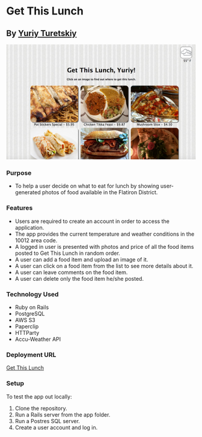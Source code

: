 # Get This Lunch
## By [Yuriy Turetskiy](https://github.com/yuriyt2)

![screenshot](./screenshot.png)

### Purpose
+ To help a user decide on what to eat for lunch by showing user-generated photos of food available in the Flatiron District.  

### Features
+ Users are required to create an account in order to access the application.
+ The app provides the current temperature and weather conditions in the 10012 area code.
+ A logged in user is presented with photos and price of all the food items posted to Get This Lunch in random order.
+ A user can add a food item and upload an image of it.
+ A user can click on a food item from the list to see more details about it.
+ A user can leave comments on the food item.
+ A user can delete only the food item he/she posted.

### Technology Used
+ Ruby on Rails
+ PostgreSQL
+ AWS S3
+ Paperclip
+ HTTParty
+ Accu-Weather API

### Deployment URL
[Get This Lunch](https://getthislunch.herokuapp.com/)

### Setup
To test the app out locally:

1. Clone the repository.
2. Run a Rails server from the app folder.
3. Run a Postres SQL server.
4. Create a user account and log in.
